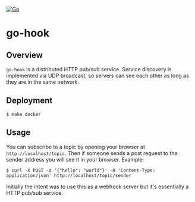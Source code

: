 [![Go](https://github.com/rkorkosz/go-hook/actions/workflows/go.yml/badge.svg?branch=main)](https://github.com/rkorkosz/go-hook/actions/workflows/go.yml)
# go-hook

## Overview

`go-hook` is a distributed HTTP pub/sub service. Service discovery is implemented via UDP broadcast,
so servers can see each other as long as they are in the same network.

## Deployment

    $ make docker

## Usage

You can subscribe to a topic by opening your browser at `http://localhost/topic`.
Then if someone sends a post request to the sender address you will see it in your browser.
Example:

    $ curl -X POST -d '{"hello": "world"}' -H 'Content-Type: application/json' http://localhost/topic/sender

Initially the intent was to use this as a webhook server but it's essentially a HTTP pub/sub service.
